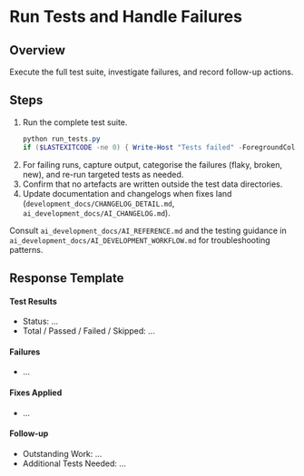 # Run Tests and Handle Failures

## Overview
Execute the full test suite, investigate failures, and record follow-up actions.

## Steps
1. Run the complete test suite.
   ```powershell
   python run_tests.py
   if ($LASTEXITCODE -ne 0) { Write-Host "Tests failed" -ForegroundColor Red }
   ```
2. For failing runs, capture output, categorise the failures (flaky, broken, new), and re-run targeted tests as needed.
3. Confirm that no artefacts are written outside the test data directories.
4. Update documentation and changelogs when fixes land (`development_docs/CHANGELOG_DETAIL.md`, `ai_development_docs/AI_CHANGELOG.md`).

Consult `ai_development_docs/AI_REFERENCE.md` and the testing guidance in `ai_development_docs/AI_DEVELOPMENT_WORKFLOW.md` for troubleshooting patterns.

## Response Template
#### Test Results
- Status: ...
- Total / Passed / Failed / Skipped: ...

#### Failures
- ...

#### Fixes Applied
- ...

#### Follow-up
- Outstanding Work: ...
- Additional Tests Needed: ...
